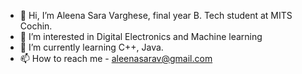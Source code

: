 - 👋 Hi, I’m Aleena Sara Varghese, final year B. Tech student at MITS Cochin.
- 👀 I’m interested in Digital Electronics and Machine learning
- 🌱 I’m currently learning C++, Java.
- 📫 How to reach me - aleenasarav@gmail.com

<!---
Aleena-05/Aleena-05 is a ✨ special ✨ repository because its `README.md` (this file) appears on your GitHub profile.
You can click the Preview link to take a look at your changes.
--->
